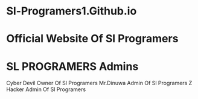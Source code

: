 # Sl-Programers1.Github.io

# Official Website Of Sl Programers 

# SL PROGRAMERS Admins

Cyber Devil Owner Of Sl Programers 
Mr.Dinuwa Admin Of Sl Programers 
Z Hacker Admin Of Sl Programers 
